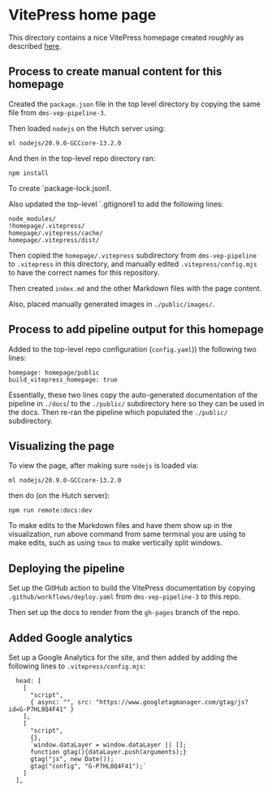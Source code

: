 # VitePress home page
This directory contains a nice VitePress homepage created roughly as described [here](https://github.com/dms-vep/dms-vep-pipeline-3/tree/main/homepage).

## Process to create manual content for this homepage

Created the `package.json` file in the top level directory by copying the same file from `dms-vep-pipeline-3`.

Then loaded `nodejs` on the Hutch server using:

    ml nodejs/20.9.0-GCCcore-13.2.0

And then in the top-level repo directory ran:

    npm install

To create `package-lock.json1.

Also updated the top-level `.gitignore1 to add the following lines:

    node_modules/
    !homepage/.vitepress/
    homepage/.vitepress/cache/
    homepage/.vitepress/dist/

Then copied the `homepage/.vitepress` subdirectory from `dms-vep-pipeline` to `.vitepress` in this directory, and manually edited `.vitepress/config.mjs` to have the correct names for this repository.

Then created `index.md` and the other Markdown files with the page content.

Also, placed manually generated images in `./public/images/`.

## Process to add pipeline output for this homepage
Added to the top-level repo configuration (`config.yaml`)) the following two lines:

    homepage: homepage/public
    build_vitepress_homepage: true

Essentially, these two lines copy the auto-generated documentation of the pipeline in `./docs`/
to the `./public/` subdirectory here so they can be used in the docs.
Then re-ran the pipeline which populated the `./public/` subdirectory.

## Visualizing the page
To view the page, after making sure `nodejs` is loaded via:

    ml nodejs/20.9.0-GCCcore-13.2.0

then do (on the Hutch server):

    npm run remote:docs:dev

To make edits to the Markdown files and have them show up in the visualization, run above command from same terminal you are using to make edits, such as using `tmux` to make vertically split windows.

## Deploying the pipeline
Set up the GitHub action to build the VitePress documentation by copying `.github/workflows/deploy.yaml` from `dms-vep-pipeline-3` to this repo.

Then set up the docs to render from the `gh-pages` branch of the repo.

## Added Google analytics
Set up a Google Analytics for the site, and then added by adding the following lines to `.vitepress/config.mjs`:

      head: [
        [
          "script",
          { async: "", src: "https://www.googletagmanager.com/gtag/js?id=G-P7HL8Q4F41" }
        ],
        [ 
          "script",
          {},
          `window.dataLayer = window.dataLayer || [];
          function gtag(){dataLayer.push(arguments);}
          gtag("js", new Date());
          gtag("config", "G-P7HL8Q4F41");`
        ]
      ],
